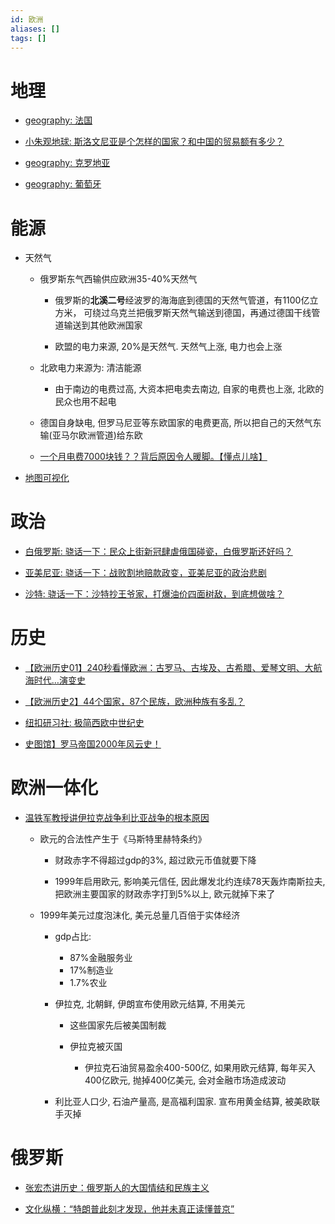 ```yaml
---
id: 欧洲
aliases: []
tags: []
---
```


# 地理

- [geography: 法国](https://www.bilibili.com/video/BV1dZ4y1K7Ub?from=search&seid=16529530278620217675)

- [小朱观地球: 斯洛文尼亚是个怎样的国家？和中国的贸易额有多少？](https://www.bilibili.com/video/BV1CL4y147cU?from=search&seid=14370086954741133777)

- [geography: 克罗地亚](https://www.bilibili.com/video/BV14h411R7dV?from=search&seid=14370086954741133777)

- [geography: 葡萄牙](https://www.bilibili.com/video/BV1sK411A7rR?from=search&seid=10864989347011604539&spm_id_from=333.337.0.0)

# 能源

- 天然气

    - 俄罗斯东气西输供应欧洲35-40%天然气

        - 俄罗斯的**北溪二号**经波罗的海海底到德国的天然气管道，有1100亿立方米， 可绕过乌克兰把俄罗斯天然气输送到德国，再通过德国干线管道输送到其他欧洲国家

        - 欧盟的电力来源, 20%是天然气. 天然气上涨, 电力也会上涨

    - 北欧电力来源为: 清洁能源

        - 由于南边的电费过高, 大资本把电卖去南边, 自家的电费也上涨, 北欧的民众也用不起电

    - 德国自身缺电, 但罗马尼亚等东欧国家的电费更高, 所以把自己的天然气东输(亚马尔欧洲管道)给东欧

    - [一个月电费7000块钱？？背后原因令人暖脚。【懂点儿啥】](https://www.bilibili.com/video/BV17S4y1777D?spm_id_from=333.851.b_7265636f6d6d656e64.1)

- [地图可视化](https://www.europe-geology.eu/mineral-resources/mineral-resources-map/)

# 政治

- [白俄罗斯: 骁话一下：民众上街新冠肆虐俄国碰瓷，白俄罗斯还好吗？](https://www.bilibili.com/video/BV1e541187dB?from=search&seid=9185679677533350374&spm_id_from=333.337.0.0)

- [亚美尼亚: 骁话一下：战败割地赔款政变，亚美尼亚的政治悲剧](https://www.bilibili.com/video/BV1qK4y1Z7SU?from=search&seid=4459748161674375966&spm_id_from=333.337.0.0)

- [沙特: 骁话一下：沙特抄王爷家，打爆油价四面树敌，到底想做啥？](https://www.bilibili.com/video/BV1sE411V7Zw/?spm_id_from=333.788.recommend_more_video.-1)

# 历史

- [【欧洲历史01】240秒看懂欧洲：古罗马、古埃及、古希腊、爱琴文明、大航海时代…演变史](https://www.bilibili.com/video/BV1zg411u7Zp?spm_id_from=333.999.0.0)

- [【欧洲历史2】44个国家，87个民族，欧洲种族有多乱？](https://www.bilibili.com/video/BV12w411d7qs?from=search&seid=8028151707732614489)

- [纽扣研习社: 极简西欧中世纪史](https://www.bilibili.com/video/BV1JQ4y1U7Ym)

- [史图馆】罗马帝国2000年风云史！](https://www.bilibili.com/video/BV1fx411C7JL/?spm_id_from=333.788.recommend_more_video.-1)

# 欧洲一体化

- [温铁军教授讲伊拉克战争利比亚战争的根本原因](https://www.bilibili.com/video/BV1d3411h71M?from=search&seid=13739708477033157907&spm_id_from=333.337.0.0)

    - 欧元的合法性产生于《马斯特里赫特条约》

        - 财政赤字不得超过gdp的3%, 超过欧元币值就要下降

        - 1999年启用欧元, 影响美元信任, 因此爆发北约连续78天轰炸南斯拉夫, 把欧洲主要国家的财政赤字打到5%以上, 欧元就掉下来了

    - 1999年美元过度泡沫化, 美元总量几百倍于实体经济

        - gdp占比:
            - 87%金融服务业
            - 17%制造业
            - 1.7%农业

        - 伊拉克, 北朝鲜, 伊朗宣布使用欧元结算, 不用美元

            - 这些国家先后被美国制裁

            - 伊拉克被灭国

                - 伊拉克石油贸易盈余400-500亿, 如果用欧元结算, 每年买入400亿欧元, 抛掉400亿美元, 会对金融市场造成波动

        - 利比亚人口少, 石油产量高, 是高福利国家. 宣布用黄金结算, 被美欧联手灭掉

# 俄罗斯

- [张宏杰讲历史：俄罗斯人的大国情结和民族主义](https://mp.weixin.qq.com/s/DzdjY7olvUDREFjIMzsWQA)

- [文化纵横：“特朗普此刻才发现，他并未真正读懂普京”](https://mp.weixin.qq.com/s/bD_qmlVZ7VRVm11HFpdL6Q)
